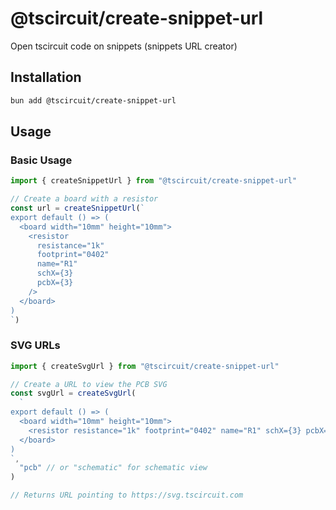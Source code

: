 # @tscircuit/create-snippet-url

Open tscircuit code on snippets (snippets URL creator)

## Installation

```bash
bun add @tscircuit/create-snippet-url
```

## Usage

### Basic Usage

```ts
import { createSnippetUrl } from "@tscircuit/create-snippet-url"

// Create a board with a resistor
const url = createSnippetUrl(`
export default () => (
  <board width="10mm" height="10mm">
    <resistor
      resistance="1k"
      footprint="0402"
      name="R1"
      schX={3}
      pcbX={3}
    />
  </board>
)
`)
```

### SVG URLs

```ts
import { createSvgUrl } from "@tscircuit/create-snippet-url"

// Create a URL to view the PCB SVG
const svgUrl = createSvgUrl(
  `
export default () => (
  <board width="10mm" height="10mm">
    <resistor resistance="1k" footprint="0402" name="R1" schX={3} pcbX={3} />
  </board>
)
`,
  "pcb" // or "schematic" for schematic view
)

// Returns URL pointing to https://svg.tscircuit.com
```

